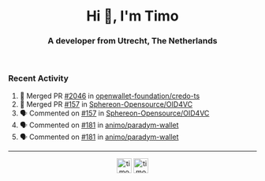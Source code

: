<h1 align="center">Hi 👋, I'm Timo</h1>
<h3 align="center">A developer from Utrecht, The Netherlands</h3>
<br/>
<!-- https://github.com/rahuldkjain/github-profile-readme-generator --!>

<!--  <p align="left"><img src="https://github-readme-stats.vercel.app/api?username=timoglastra&show_icons=true&count_private=true&" alt="timoglastra" /></p> --!>

<!--
Github language stats
<p align="left"><img src="https://github-readme-stats.vercel.app/api/top-langs/?username=timoglastra&layout=compact" alt="timoglastra" /><p>
-->

<!-- Codestats language stats -->
<!-- <p align="left"><img src="https://codestats-readme.vercel.app/api/top-langs/?username=timoglastra&layout=compact&language_count=12" alt="timoglastra" /><p>    --!>
  
<h3>Recent Activity</h3>

<!--START_SECTION:activity-->
1. 🎉 Merged PR [#2046](https://github.com/openwallet-foundation/credo-ts/pull/2046) in [openwallet-foundation/credo-ts](https://github.com/openwallet-foundation/credo-ts)
2. 🎉 Merged PR [#157](https://github.com/Sphereon-Opensource/OID4VC/pull/157) in [Sphereon-Opensource/OID4VC](https://github.com/Sphereon-Opensource/OID4VC)
3. 🗣 Commented on [#157](https://github.com/Sphereon-Opensource/OID4VC/pull/157#issuecomment-2399720724) in [Sphereon-Opensource/OID4VC](https://github.com/Sphereon-Opensource/OID4VC)
4. 🗣 Commented on [#181](https://github.com/animo/paradym-wallet/pull/181#issuecomment-2399619343) in [animo/paradym-wallet](https://github.com/animo/paradym-wallet)
5. 🗣 Commented on [#181](https://github.com/animo/paradym-wallet/pull/181#issuecomment-2399617021) in [animo/paradym-wallet](https://github.com/animo/paradym-wallet)
<!--END_SECTION:activity-->

---

<p align="center">
<a href="https://twitter.com/timoglastra" target="blank"><img align="center" src="https://cdn.jsdelivr.net/npm/simple-icons@3.0.1/icons/twitter.svg" alt="timoglastra" height="30" width="30" /></a>
<a href="https://linkedin.com/in/timoglastra" target="blank"><img align="center" src="https://cdn.jsdelivr.net/npm/simple-icons@3.0.1/icons/linkedin.svg" alt="timoglastra" height="30" width="30" /></a>
</p>



